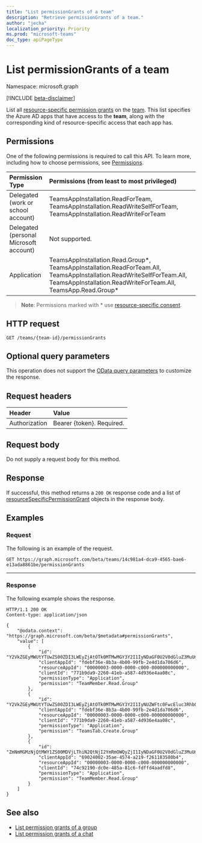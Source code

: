 ```yaml
---
title: "List permissionGrants of a team"
description: "Retrieve permissionGrants of a team."
author: "jecha"
localization_priority: Priority
ms.prod: "microsoft-teams"
doc_type: apiPageType
---
```


# List permissionGrants of a team

Namespace: microsoft.graph

[!INCLUDE [beta-disclaimer](../../includes/beta-disclaimer.md)]

List all [resource-specific permission grants](../resources/resourcespecificpermissiongrant.md) on the [team](../resources/team.md). This list specifies the Azure AD apps that have access to the **team**, along with the corresponding kind of resource-specific access that each app has.

## Permissions

One of the following permissions is required to call this API. To learn more, including how to choose permissions, see [Permissions](/graph/permissions-reference).

| Permission Type                        | Permissions (from least to most privileged)                                                                                                                                                                                                                              |
| :------------------------------------- | :----------------------------------------------------------------------------------------------------------------------------------------------------------------------------------------------------------------------------------------------------------------------- |
| Delegated (work or school account)     | TeamsAppInstallation.ReadForTeam, TeamsAppInstallation.ReadWriteSelfForTeam, TeamsAppInstallation.ReadWriteForTeam                                                                     |
| Delegated (personal Microsoft account) | Not supported.                                                                                                                                                                                                                                                           |
| Application                            | TeamsAppInstallation.Read.Group*, TeamsAppInstallation.ReadForTeam.All, TeamsAppInstallation.ReadWriteSelfForTeam.All, TeamsAppInstallation.ReadWriteForTeam.All, TeamsApp.Read.Group* |

> **Note**: Permissions marked with * use [resource-specific consent]( https://aka.ms/teams-rsc).

## HTTP request
<!-- { "blockType": "ignored" } -->
```http
GET /teams/{team-id}/permissionGrants
```

## Optional query parameters

This operation does not support the [OData query parameters](/graph/query-parameters) to customize the response.

## Request headers

| Header           | Value                      |
| :--------------- | :------------------------- |
| Authorization    | Bearer {token}. Required.  |

## Request body

Do not supply a request body for this method.

## Response

If successful, this method returns a `200 OK` response code and a list of [resourceSpecificPermissionGrant](../resources/resourcespecificpermissiongrant.md) objects in the response body.

## Examples

### Request

The following is an example of the request.

<!-- {
  "blockType": "request",
  "name": "team_list_permission_grants"
}-->
```msgraph-interactive
GET https://graph.microsoft.com/beta/teams/14c981a4-dca9-4565-bae6-e13ada8861be/permissionGrants
```

---

### Response

The following example shows the response.

<!-- {
  "blockType": "response",
  "truncated": true,
  "@odata.type": "microsoft.graph.resourceSpecificPermissionGrant",
  "isCollection": true
} -->
```http
HTTP/1.1 200 OK
Content-type: application/json

{
    "@odata.context": "https://graph.microsoft.com/beta/$metadata#permissionGrants",
    "value": [
        {
            "id": "Y2VkZGEyMWUtYTUwZS00ZDI3LWEyZjAtOTk0MTMwMGY3Y2I1IyNDaGF0U2V0dGluZ3MuUmVhZFdyaXRlLkNoYXQjI0FwcGxpY2F0aW9u",
            "clientAppId": "fdebf36e-8b3a-4b00-99fb-2e4d1da706d6",
            "resourceAppId": "00000003-0000-0000-c000-000000000000",
            "clientId": "771b9da9-2260-41eb-a587-4d936e4aa08c",
            "permissionType": "Application",
            "permission": "TeamMember.Read.Group"
        },
        {
            "id": "Y2VkZGEyMWUtYTUwZS00ZDI3LWEyZjAtOTk0MTMwMGY3Y2I1IyNUZWFtc0FwcEluc3RhbGxhdGlvbi5SZWFkLkNoYXQjI0FwcGxpY2F0aW9u",
            "clientAppId": "fdebf36e-8b3a-4b00-99fb-2e4d1da706d6",
            "resourceAppId": "00000003-0000-0000-c000-000000000000",
            "clientId": "771b9da9-2260-41eb-a587-4d936e4aa08c",
            "permissionType": "Application",
            "permission": "TeamsTab.Create.Group"
        },
        {
            "id": "ZmNmMGMzNjQtMWY1ZS00MDVjLThiN2QtNjI2YmRmOWQyZjI1IyNDaGF0U2V0dGluZ3MuUmVhZC5DaGF0IyNBcHBsaWNhdGlvbg==",
            "clientAppId": "69024002-35ae-4574-a219-f261183580b4",
            "resourceAppId": "00000003-0000-0000-c000-000000000000",
            "clientId": "74c92190-dc0e-485a-81c6-fdffd4aadfd8",
            "permissionType": "Application",
            "permission": "TeamMember.Read.Group"
        }
    ]
}
```

## See also
- [List permission grants of a group](group-list-permissionGrants.md)
- [List permission grants of a chat](chat-list-permissionGrants.md)